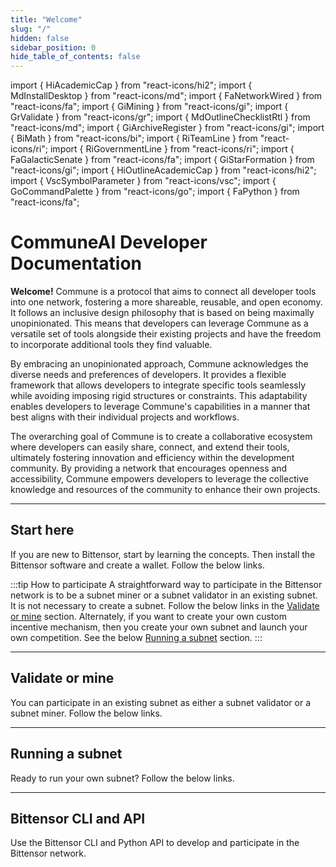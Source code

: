 ```yaml
---
title: "Welcome"
slug: "/"
hidden: false
sidebar_position: 0
hide_table_of_contents: false
---
```


import { HiAcademicCap } from "react-icons/hi2";
import { MdInstallDesktop } from "react-icons/md";
import { FaNetworkWired } from "react-icons/fa";
import { GiMining } from "react-icons/gi";
import { GrValidate } from "react-icons/gr";
import { MdOutlineChecklistRtl } from "react-icons/md";
import { GiArchiveRegister } from "react-icons/gi";
import { BiMath } from "react-icons/bi";
import { RiTeamLine } from "react-icons/ri";
import { RiGovernmentLine } from "react-icons/ri";
import { FaGalacticSenate } from "react-icons/fa";
import { GiStarFormation } from "react-icons/gi";
import { HiOutlineAcademicCap } from "react-icons/hi2";
import { VscSymbolParameter } from "react-icons/vsc";
import { GoCommandPalette } from "react-icons/go";
import { FaPython } from "react-icons/fa";


# CommuneAI Developer Documentation


**Welcome!** 
Commune is a protocol that aims to connect all developer tools into one network, fostering a more shareable, reusable, and open economy. It follows an inclusive design philosophy that is based on being maximally unopinionated. This means that developers can leverage Commune as a versatile set of tools alongside their existing projects and have the freedom to incorporate additional tools they find valuable.

By embracing an unopinionated approach, Commune acknowledges the diverse needs and preferences of developers. It provides a flexible framework that allows developers to integrate specific tools seamlessly while avoiding imposing rigid structures or constraints. This adaptability enables developers to leverage Commune's capabilities in a manner that best aligns with their individual projects and workflows.

The overarching goal of Commune is to create a collaborative ecosystem where developers can easily share, connect, and extend their tools, ultimately fostering innovation and efficiency within the development community. By providing a network that encourages openness and accessibility, Commune empowers developers to leverage the collective knowledge and resources of the community to enhance their own projects.

---

## Start here

If you are new to Bittensor, start by learning the concepts. Then install the Bittensor software and create a wallet. Follow the below links. 

<Cards>
    <Card 
    icon={HiAcademicCap}
    title='Learn the concepts'
    link='learn/introduction'
    body='Start by learning the Bittensor concept, building blocks and incentive mechanism.' />
    <Card
    icon={MdInstallDesktop}
    title='Install'
    link='getting-started/installation'
    body='To validate or mine, or run your own subnet, install Bittensor and create wallet to get started.' />
    
</Cards>

:::tip How to participate
A straightforward way to participate in the Bittensor network is to be a subnet miner or a subnet validator in an existing subnet. It is not necessary to create a subnet. Follow the below links in the [Validate or mine](#validate-or-mine) section. Alternately, if you want to create your own custom incentive mechanism, then you create your own subnet and launch your own competition. See the below [Running a subnet](#running-a-subnet) section.
:::

---

## Validate or mine

You can participate in an existing subnet as either a subnet validator or a subnet miner. Follow the below links.

<Cards>
    <Card 
    icon={MdOutlineChecklistRtl}
    title='1. Checklist for validating and mining'
    link='/'
    body='When you are preparing to be a subnet validator or a subnet miner, use this checklist to get ready.' />
    <Card
    icon={GiArchiveRegister}
    title='2. Register, validate and mine'
    link='subnets/register-validate-mine'
    body='Follow these steps to register and become a miner, or stake your TAO and become a validator.' />
    <Card
    icon={BiMath}
    title='3. Emissions'
    link='emissions'
    body='Learn how dividends for the validators and incentives for the miners are calculated.' />
    <Card
    icon={RiTeamLine}
    title='4. Staking and Delegation'
    link='staking-and-delegation'
    body='Get to know how staking and delegating your TAO works in the Bittensor network.' />
    <Card
    icon={RiGovernmentLine}
    title='Governance'
    link='governance'
    body='Learn how the Bittensor governance works as it transitions into full community-ownership over time.' />
    <Card
    icon={FaGalacticSenate}
    title='Senate'
    link='senate'
    body='Understand what Senate is, requirements to participate in a Senate and how voting works.' />
    
</Cards>

---

## Running a subnet

Ready to run your own subnet? Follow the below links.

<Cards>
    <Card 
    icon={HiAcademicCap}
    title='Basic subnet tutorials'
    link='tutorials/basic-subnet-tutorials'
    body='Learn how to run a simple subnet locally or on testchain or mainchain.' />
    <Card
    icon={GiStarFormation}
    title='Create a subnet'
    link='subnets/create-a-subnet'
    body='Step-by-step instructions for creating a local subnet or a subnet on testchain or mainchain.' />
    <Card
    icon={HiOutlineAcademicCap}
    title='OCR subnet tutorial'
    link='tutorials/ocr-subnet-tutorial'
    body='Shows how to convert your Python notebook containing validated code for an incentive mechanism into a working subnet.' />
    <Card
    icon={VscSymbolParameter}
    title='Subnet hyperparameters'
    link='subnets/subnet-hyperparameters'
    body='Get to know subnet hyperparameters and how to use them effectively. As a subnet owner, your success depends on this knowledge.' />
</Cards>

---

## Bittensor CLI and API

Use the Bittensor CLI and Python API to develop and participate in the Bittensor network.

<Cards>
    <Card 
    icon={GoCommandPalette}
    title='Bittensor CLI'
    link='btcli'
    body='With Bittensor CLI, you can stake or unstake funds, check network state and much more.' />
    <Card
    icon={FaPython}
    title='Python API'
    link='api-ref'
    body='A comprehensive Python API reference documentation for the open-sourced Bittensor API.' />
</Cards>


